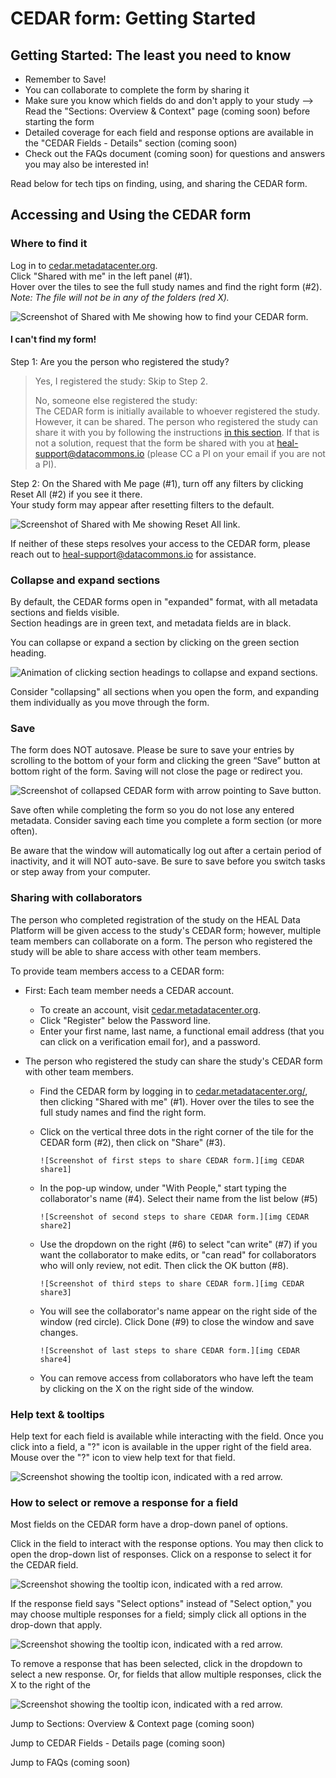 # CEDAR form: Getting Started

## Getting Started: The least you need to know

* Remember to Save!
* You can collaborate to complete the form by sharing it
* Make sure you know which fields do and don't apply to your study --> Read the "Sections: Overview & Context" page (coming soon) before starting the form
* Detailed coverage for each field and response options are available in the "CEDAR Fields - Details" section (coming soon)
* Check out the FAQs document (coming soon) for questions and answers you may also be interested in!

Read below for tech tips on finding, using, and sharing the CEDAR form.

## Accessing and Using the CEDAR form

### Where to find it

Log in to [cedar.metadatacenter.org][CEDAR site].  
Click "Shared with me" in the left panel (#1).  
Hover over the tiles to see the full study names and find the right form (#2).
*Note: The file will not be in any of the folders (red X).* 

![Screenshot of Shared with Me showing how to find your CEDAR form.][img Find CEDAR form]

#### I can't find my form!

Step 1: Are you the person who registered the study?  

> Yes, I registered the study: Skip to Step 2.  
> 
> No, someone else registered the study:  
> The CEDAR form is initially available to whoever registered the study. However, it can be shared. The person who registered the study can share it with you by following the instructions [in this section](#sharing-with-collaborators). If that is not a solution, request that the form be shared with you at heal-support@datacommons.io (please CC a PI on your email if you are not a PI).  

Step 2: On the Shared with Me page (#1), turn off any filters by clicking Reset All (#2) if you see it there.  
Your study form may appear after resetting filters to the default.

![Screenshot of Shared with Me showing Reset All link.][img CEDAR reset all]

If neither of these steps resolves your access to the CEDAR form, please reach out to heal-support@datacommons.io for assistance. 

### Collapse and expand sections

By default, the CEDAR forms open in "expanded" format, with all metadata sections and fields visible.  
Section headings are in green text, and metadata fields are in black.  

You can collapse or expand a section by clicking on the green section heading. 

![Animation of clicking section headings to collapse and expand sections.][img CEDAR collapse sections]

Consider "collapsing" all sections when you open the form, and expanding them individually as you move through the form.

### Save

The form does NOT autosave. Please be sure to save your entries by scrolling to the bottom of your form and clicking the green “Save” button at bottom right of the form. Saving will not close the page or redirect you.  

![Screenshot of collapsed CEDAR form with arrow pointing to Save button.][img CEDAR save]

Save often while completing the form so you do not lose any entered metadata. Consider saving each time you complete a form section (or more often).  

Be aware that the window will automatically log out after a certain period of inactivity, and it will NOT auto-save. Be sure to save before you switch tasks or step away from your computer.  

### Sharing with collaborators

The person who completed registration of the study on the HEAL Data Platform will be given access to the study's CEDAR form; however, multiple team members can collaborate on a form. The person who registered the study will be able to share access with other team members.

To provide team members access to a CEDAR form:

* First: Each team member needs a CEDAR account.
   * To create an account, visit [cedar.metadatacenter.org][CEDAR site].
   * Click "Register" below the Password line.
   * Enter your first name, last name, a functional email address (that you can click on a verification email for), and a password.

* The person who registered the study can share the study's CEDAR form with other team members.
   * Find the CEDAR form by logging in to [cedar.metadatacenter.org/][CEDAR site], then clicking "Shared with me" (#1). Hover over the tiles to see the full study names and find the right form.
   * Click on the vertical three dots in the right corner of the tile for the CEDAR form (#2), then click on "Share" (#3).  
         
         ![Screenshot of first steps to share CEDAR form.][img CEDAR share1]

   * In the pop-up window, under "With People," start typing the collaborator's name (#4). Select their name from the list below (#5)
         
         ![Screenshot of second steps to share CEDAR form.][img CEDAR share2]

   * Use the dropdown on the right (#6) to select "can write" (#7) if you want the collaborator to make edits, or "can read" for collaborators who will only review, not edit. Then click the OK button (#8).

         ![Screenshot of third steps to share CEDAR form.][img CEDAR share3]

   * You will see the collaborator's name appear on the right side of the window (red circle). Click Done (#9) to close the window and save changes.

         ![Screenshot of last steps to share CEDAR form.][img CEDAR share4]

   * You can remove access from collaborators who have left the team by clicking on the X on the right side of the window.  

### Help text & tooltips

Help text for each field is available while interacting with the field. Once you click into a field, a "?" icon is available in the upper right of the field area. Mouse over the "?" icon to view help text for that field.

![Screenshot showing the tooltip icon, indicated with a red arrow.][img CEDAR tooltips]

### How to select or remove a response for a field

Most fields on the CEDAR form have a drop-down panel of options.  

Click in the field to interact with the response options. You may then click to open the drop-down list of responses. Click on a response to select it for the CEDAR field.  

![Screenshot showing the tooltip icon, indicated with a red arrow.][img CEDAR tooltips]

If the response field says "Select options" instead of "Select option," you may choose multiple responses for a field; simply click all options in the drop-down that apply.  

![Screenshot showing the tooltip icon, indicated with a red arrow.][img CEDAR tooltips]

To remove a response that has been selected, click in the dropdown to select a new response. Or, for fields that allow multiple responses, click the X to the right of the 

![Screenshot showing the tooltip icon, indicated with a red arrow.][img CEDAR tooltips]

Jump to Sections: Overview & Context page (coming soon)

Jump to CEDAR Fields - Details page (coming soon)

Jump to FAQs (coming soon)

<!-- Links and Images -->
[CEDAR site]: https://cedar.metadatacenter.org  
[img Find CEDAR form]: ./img/find-cedar-form.png  
[img CEDAR reset all]: ./img/cedar-reset-all.png  
[img CEDAR collapse sections]: ./img/cedar-section-collapse.gif
[img CEDAR save]: ./img/cedar-save.png
[img CEDAR share1]: ./img/cedar-share-1.png
[img CEDAR share2]: ./img/cedar-share-2.png
[img CEDAR share3]: ./img/cedar-share-3.png
[img CEDAR share4]: ./img/cedar-share-4.png
[img CEDAR tooltips]: ./img/edar-tooltips.png
[img CEDAR dropdown]: ./img/cedar-dropdown.png
[img CEDAR multiple selection]: ./img/cedar-multiple-sel.png
[img CEDAR remove selection]: ./img/cedar-remove-sel.png

<!-- Exammple references -->
[img example]: ./img/image-file-name.png  
[example email link]: mailto:youremail@domain.com  
[example external link]: https://heres-my-link.org/  
[example internal link to site page]: file-name-in-docs.md  
[h-example heading link]: #heading-text-with-hyphens-for-spaces 